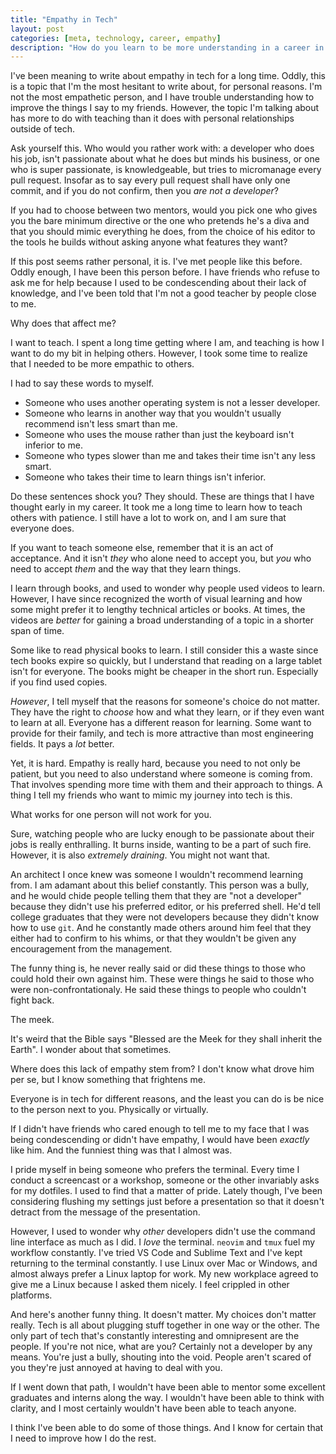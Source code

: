 ```yaml
---
title: "Empathy in Tech"
layout: post
categories: [meta, technology, career, empathy]
description: "How do you learn to be more understanding in a career in tech? Why do we even need empathy?"
---
```


I've been meaning to write about empathy in tech for a long time. Oddly, this
is a topic that I'm the most hesitant to write about, for personal reasons.
I'm not the most empathetic person, and I have trouble understanding how to
improve the things I say to my friends. However, the topic I'm talking about
has more to do with teaching than it does with personal relationships outside
of tech.

Ask yourself this. Who would you rather work with: a developer who does his
job, isn't passionate about what he does but minds his business, or one who
is super passionate, is knowledgeable, but tries to micromanage every pull
request. Insofar as to say every pull request shall have only one commit,
and if you do not confirm, then you *are not a developer*?

If you had to choose between two mentors, would you pick one who gives you
the bare minimum directive or the one who pretends he's a diva and that you
should mimic everything he does, from the choice of his editor to the tools
he builds without asking anyone what features they want?

If this post seems rather personal, it is. I've met people like this before.
Oddly enough, I have been this person before. I have friends who refuse to
ask me for help because I used to be condescending about their lack of
knowledge, and I've been told that I'm not a good teacher by people close
to me.

Why does that affect me?

I want to teach. I spent a long time getting where I am, and teaching is how
I want to do my bit in helping others. However, I took some time to realize
that I needed to be more empathic to others.

I had to say these words to myself.

* Someone who uses another operating system is not a lesser developer.
* Someone who learns in another way that you wouldn't usually recommend isn't
  less smart than me.
* Someone who uses the mouse rather than just the keyboard isn't inferior to
  me.
* Someone who types slower than me and takes their time isn't any less smart.
* Someone who takes their time to learn things isn't inferior.

Do these sentences shock you? They should. These are things that I have thought
early in my career. It took me a long time to learn how to teach others with
patience. I still have a lot to work on, and I am sure that everyone does.

If you want to teach someone else, remember that it is an act of acceptance.
And it isn't *they* who alone need to accept you, but *you* who need to accept
*them* and the way that they learn things.

I learn through books, and used to wonder why people used videos to learn.
However, I have since recognized the worth of visual learning and how some
might prefer it to lengthy technical articles or books. At times, the videos
are *better* for gaining a broad understanding of a topic in a shorter span
of time.

Some like to read physical books to learn. I still consider this a waste since
tech books expire so quickly, but I understand that reading on a large tablet
isn't for everyone. The books might be cheaper in the short run. Especially
if you find used copies.

*However*, I tell myself that the reasons for someone's choice do not matter.
They have the right to *choose* how and what they learn, or if they even
want to learn at all. Everyone has a different reason for learning. Some want
to provide for their family, and tech is more attractive than most engineering
fields. It pays a *lot* better.

Yet, it is hard. Empathy is really hard, because you need to not only be
patient, but you need to also understand where someone is coming from. That
involves spending more time with them and their approach to things. A thing I
tell my friends who want to mimic my journey into tech is this.

What works for one person will not work for you.

Sure, watching people who are lucky enough to be passionate about their jobs
is really enthralling. It burns inside, wanting to be a part of such fire.
However, it is also *extremely draining*. You might not want that.

An architect I once knew was someone I wouldn't recommend learning from. I am
adamant about this belief constantly. This person was a bully, and he would
chide people telling them that they are "not a developer" because they didn't
use his preferred editor, or his preferred shell. He'd tell college graduates
that they were not developers because they didn't know how to use `git`. And
he constantly made others around him feel that they either had to confirm to
his whims, or that they wouldn't be given any encouragement from the
management.

The funny thing is, he never really said or did these things to those who
could hold their own against him. These were things he said to those who were
non-confrontationaly. He said these things to people who couldn't fight back.

The meek.

It's weird that the Bible says "Blessed are the Meek for they shall inherit the
Earth". I wonder about that sometimes.

Where does this lack of empathy stem from? I don't know what drove him per se,
but I know something that frightens me.

Everyone is in tech for different reasons, and the least you can do is be nice
to the person next to you. Physically or virtually.

If I didn't have friends who cared enough to tell me to my face that I was
being condescending or didn't have empathy, I would have been *exactly* like
him. And the funniest thing was that I almost was.

I pride myself in being someone who prefers the terminal. Every time I conduct
a screencast or a workshop, someone or the other invariably asks for my
dotfiles. I used to find that a matter of pride. Lately though, I've been
considering flushing my settings just before a presentation so that it doesn't
detract from the message of the presentation.

However, I used to wonder why *other* developers didn't use the command line
interface as much as I did. I *love* the terminal. `neovim` and `tmux` fuel
my workflow constantly. I've tried VS Code and Sublime Text and I've kept
returning to the terminal constantly. I use Linux over Mac or Windows, and 
almost always prefer a Linux laptop for work. My new workplace agreed to give
me a Linux because I asked them nicely. I feel crippled in other platforms.

And here's another funny thing. It doesn't matter. My choices don't matter
really. Tech is all about plugging stuff together in one way or the other.
The only part of tech that's constantly interesting and omnipresent are the
people. If you're not nice, what are you? Certainly not a developer by any
means. You're just a bully, shouting into the void. People aren't scared of you
they're just annoyed at having to deal with you.

If I went down that path, I wouldn't have been able to mentor some excellent
graduates and interns along the way. I wouldn't have been able to think with
clarity, and I most certainly wouldn't have been able to teach anyone.

I think I've been able to do some of those things. And I know for certain that
I need to improve how I do the rest.


